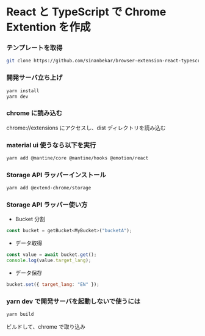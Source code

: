# React と TypeScript で Chrome Extention を作成

### テンプレートを取得

```bash
git clone https://github.com/sinanbekar/browser-extension-react-typescript-starter.git
```

### 開発サーバ立ち上げ

```bash
yarn install
yarn dev
```

### chrome に読み込む

chrome://extensions にアクセスし、dist ディレクトリを読み込む

### material ui 使うなら以下を実行

```bash
yarn add @mantine/core @mantine/hooks @emotion/react
```

### Storage API ラッパーインストール

```bash
yarn add @extend-chrome/storage
```

### Storage API ラッパー使い方

- Bucket 分割

```JavaScript
const bucket = getBucket<MyBucket>("bucketA");
```

- データ取得

```JavaScript
const value = await bucket.get();
console.log(value.target_lang);
```

- データ保存

```JavaScript
bucket.set({ target_lang: "EN" });
```

### yarn dev で開発サーバを起動しないで使うには

```bash
yarn build
```

ビルドして、chrome で取り込み
